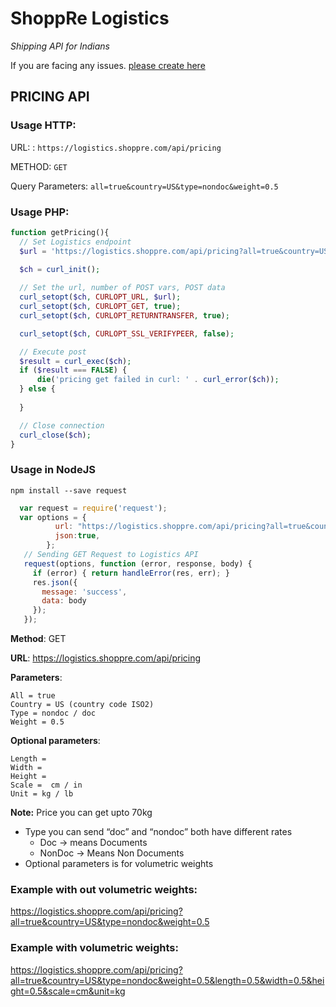 # ShoppRe Logistics
_Shipping API for Indians_

If you are facing any issues. [please create here](https://github.com/shoppre/logistics/issues)

## PRICING API

### Usage HTTP:

URL: : `https://logistics.shoppre.com/api/pricing`

METHOD: `GET`

Query Parameters: `all=true&country=US&type=nondoc&weight=0.5`


### Usage PHP:
```php
function getPricing(){
  // Set Logistics endpoint
  $url = 'https://logistics.shoppre.com/api/pricing?all=true&country=US&type=nondoc&weight=0.5';
  
  $ch = curl_init();

  // Set the url, number of POST vars, POST data
  curl_setopt($ch, CURLOPT_URL, $url);
  curl_setopt($ch, CURLOPT_GET, true);
  curl_setopt($ch, CURLOPT_RETURNTRANSFER, true);

  curl_setopt($ch, CURLOPT_SSL_VERIFYPEER, false);                                    

  // Execute post
  $result = curl_exec($ch);
  if ($result === FALSE) {
      die('pricing get failed in curl: ' . curl_error($ch));
  } else {
	  
  }

  // Close connection
  curl_close($ch);
}
```

### Usage in NodeJS

`npm install --save request`

 ```js
   var request = require('request');
   var options = {
           url: "https://logistics.shoppre.com/api/pricing?all=true&country=US&type=nondoc&weight=0.5",
           json:true,
         };
    // Sending GET Request to Logistics API
    request(options, function (error, response, body) {
      if (error) { return handleError(res, err); }
      res.json({
        message: 'success',
        data: body
      });
    });     
 
 ```

**Method**: GET

**URL**: https://logistics.shoppre.com/api/pricing

**Parameters**: 
```
All = true
Country = US (country code ISO2) 
Type = nondoc / doc
Weight = 0.5 
```

**Optional parameters**:
```
Length = 
Width =
Height =
Scale =  cm / in
Unit = kg / lb
```
**Note:** Price you can get upto 70kg

- Type you can send “doc” and “nondoc” both have different rates
  - Doc    -> means Documents
  - NonDoc -> Means Non Documents
- Optional parameters is for volumetric weights
	

### Example with out volumetric weights:

https://logistics.shoppre.com/api/pricing?all=true&country=US&type=nondoc&weight=0.5


### Example with volumetric weights:

https://logistics.shoppre.com/api/pricing?all=true&country=US&type=nondoc&weight=0.5&length=0.5&width=0.5&height=0.5&scale=cm&unit=kg

 




